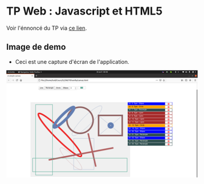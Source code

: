 # TP Web : Javascript et HTML5

Voir l'énnoncé du TP via [ce lien](https://docs.google.com/document/d/1bgGhG9ZVWwf_K9euPAJ9xq8PJsT_zZiJFpPVtc_cW8o/edit).




## Image de demo
- Ceci est une capture d'écran de l'application.

![100% center](demoImage.png)